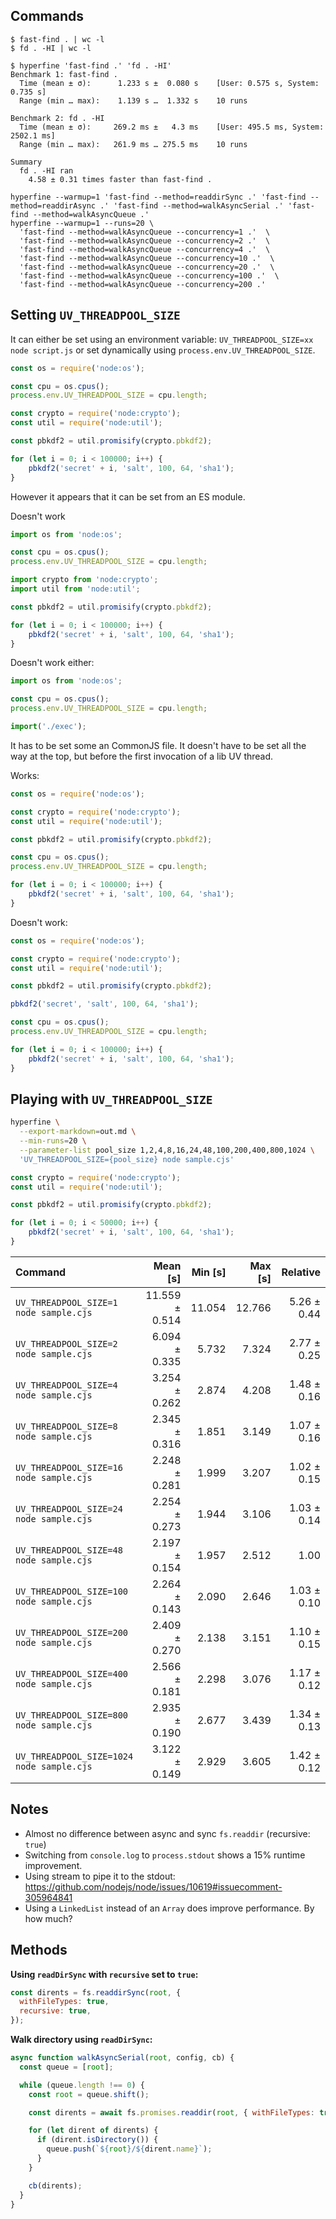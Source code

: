 ## Commands

```
$ fast-find . | wc -l
$ fd . -HI | wc -l
```

```
$ hyperfine 'fast-find .' 'fd . -HI'
Benchmark 1: fast-find .
  Time (mean ± σ):      1.233 s ±  0.080 s    [User: 0.575 s, System: 0.735 s]
  Range (min … max):    1.139 s …  1.332 s    10 runs

Benchmark 2: fd . -HI
  Time (mean ± σ):     269.2 ms ±   4.3 ms    [User: 495.5 ms, System: 2502.1 ms]
  Range (min … max):   261.9 ms … 275.5 ms    10 runs

Summary
  fd . -HI ran
    4.58 ± 0.31 times faster than fast-find .
```

```
hyperfine --warmup=1 'fast-find --method=readdirSync .' 'fast-find --method=readdirAsync .' 'fast-find --method=walkAsyncSerial .' 'fast-find --method=walkAsyncQueue .'
hyperfine --warmup=1 --runs=20 \
  'fast-find --method=walkAsyncQueue --concurrency=1 .'  \
  'fast-find --method=walkAsyncQueue --concurrency=2 .'  \
  'fast-find --method=walkAsyncQueue --concurrency=4 .'  \
  'fast-find --method=walkAsyncQueue --concurrency=10 .'  \
  'fast-find --method=walkAsyncQueue --concurrency=20 .'  \
  'fast-find --method=walkAsyncQueue --concurrency=100 .'  \
  'fast-find --method=walkAsyncQueue --concurrency=200 .' 
```

## Setting `UV_THREADPOOL_SIZE`

It can either be set using an environment variable: `UV_THREADPOOL_SIZE=xx node script.js` or set dynamically using `process.env.UV_THREADPOOL_SIZE`. 

```js
const os = require('node:os');

const cpu = os.cpus();
process.env.UV_THREADPOOL_SIZE = cpu.length;

const crypto = require('node:crypto');
const util = require('node:util');

const pbkdf2 = util.promisify(crypto.pbkdf2);

for (let i = 0; i < 100000; i++) {
    pbkdf2('secret' + i, 'salt', 100, 64, 'sha1');
}
```


However it appears that it can be set from an ES module. 

Doesn't work
```js
import os from 'node:os';

const cpu = os.cpus();
process.env.UV_THREADPOOL_SIZE = cpu.length;

import crypto from 'node:crypto';
import util from 'node:util';

const pbkdf2 = util.promisify(crypto.pbkdf2);

for (let i = 0; i < 100000; i++) {
    pbkdf2('secret' + i, 'salt', 100, 64, 'sha1');
}
```

Doesn't work either:
```js
import os from 'node:os';

const cpu = os.cpus();
process.env.UV_THREADPOOL_SIZE = cpu.length;

import('./exec');
```

It has to be set some an CommonJS file. It doesn't have to be set all the way at the top, but before the first invocation of a lib UV thread.

Works:
```js
const os = require('node:os');

const crypto = require('node:crypto');
const util = require('node:util');

const pbkdf2 = util.promisify(crypto.pbkdf2);

const cpu = os.cpus();
process.env.UV_THREADPOOL_SIZE = cpu.length;

for (let i = 0; i < 100000; i++) {
    pbkdf2('secret' + i, 'salt', 100, 64, 'sha1');
}
```

Doesn't work:
```js
const os = require('node:os');

const crypto = require('node:crypto');
const util = require('node:util');

const pbkdf2 = util.promisify(crypto.pbkdf2);

pbkdf2('secret', 'salt', 100, 64, 'sha1');

const cpu = os.cpus();
process.env.UV_THREADPOOL_SIZE = cpu.length;

for (let i = 0; i < 100000; i++) {
    pbkdf2('secret' + i, 'salt', 100, 64, 'sha1');
}
```

## Playing with `UV_THREADPOOL_SIZE` 

```sh
hyperfine \
  --export-markdown=out.md \
  --min-runs=20 \
  --parameter-list pool_size 1,2,4,8,16,24,48,100,200,400,800,1024 \
  'UV_THREADPOOL_SIZE={pool_size} node sample.cjs'
```

```js
const crypto = require('node:crypto');
const util = require('node:util');

const pbkdf2 = util.promisify(crypto.pbkdf2);

for (let i = 0; i < 50000; i++) {
    pbkdf2('secret' + i, 'salt', 100, 64, 'sha1');
}
```

| Command | Mean [s] | Min [s] | Max [s] | Relative |
|:---|---:|---:|---:|---:|
| `UV_THREADPOOL_SIZE=1 node sample.cjs` | 11.559 ± 0.514 | 11.054 | 12.766 | 5.26 ± 0.44 |
| `UV_THREADPOOL_SIZE=2 node sample.cjs` | 6.094 ± 0.335 | 5.732 | 7.324 | 2.77 ± 0.25 |
| `UV_THREADPOOL_SIZE=4 node sample.cjs` | 3.254 ± 0.262 | 2.874 | 4.208 | 1.48 ± 0.16 |
| `UV_THREADPOOL_SIZE=8 node sample.cjs` | 2.345 ± 0.316 | 1.851 | 3.149 | 1.07 ± 0.16 |
| `UV_THREADPOOL_SIZE=16 node sample.cjs` | 2.248 ± 0.281 | 1.999 | 3.207 | 1.02 ± 0.15 |
| `UV_THREADPOOL_SIZE=24 node sample.cjs` | 2.254 ± 0.273 | 1.944 | 3.106 | 1.03 ± 0.14 |
| `UV_THREADPOOL_SIZE=48 node sample.cjs` | 2.197 ± 0.154 | 1.957 | 2.512 | 1.00 |
| `UV_THREADPOOL_SIZE=100 node sample.cjs` | 2.264 ± 0.143 | 2.090 | 2.646 | 1.03 ± 0.10 |
| `UV_THREADPOOL_SIZE=200 node sample.cjs` | 2.409 ± 0.270 | 2.138 | 3.151 | 1.10 ± 0.15 |
| `UV_THREADPOOL_SIZE=400 node sample.cjs` | 2.566 ± 0.181 | 2.298 | 3.076 | 1.17 ± 0.12 |
| `UV_THREADPOOL_SIZE=800 node sample.cjs` | 2.935 ± 0.190 | 2.677 | 3.439 | 1.34 ± 0.13 |
| `UV_THREADPOOL_SIZE=1024 node sample.cjs` | 3.122 ± 0.149 | 2.929 | 3.605 | 1.42 ± 0.12 |

## Notes
* Almost no difference between async and sync `fs.readdir` (recursive: `true`)
* Switching from `console.log` to `process.stdout` shows a 15% runtime improvement.
* Using stream to pipe it to the stdout: https://github.com/nodejs/node/issues/10619#issuecomment-305964841
* Using a `LinkedList` instead of an `Array` does improve performance. By how much?

## Methods

**Using `readDirSync` with `recursive` set to `true`:**

```js
const dirents = fs.readdirSync(root, {
  withFileTypes: true,
  recursive: true,
});
```

**Walk directory using `readDirSync`:**

```js
async function walkAsyncSerial(root, config, cb) {
  const queue = [root];

  while (queue.length !== 0) {
    const root = queue.shift();

    const dirents = await fs.promises.readdir(root, { withFileTypes: true });

    for (let dirent of dirents) {
      if (dirent.isDirectory()) {
        queue.push(`${root}/${dirent.name}`);
      }
    }

    cb(dirents);
  }
}
```